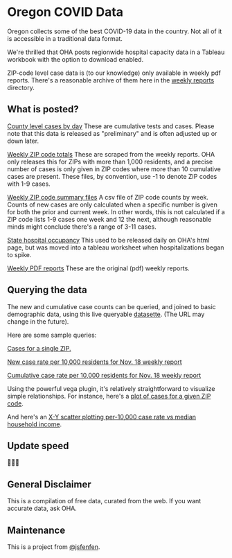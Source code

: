 # Oregon COVID Data

Oregon collects some of the best COVID-19 data in the country. Not all of it is accessible in a traditional data format. 

We're thrilled that OHA posts regionwide hospital capacity data in a Tableau workbook with the option to download enabled. 

ZIP-code level case data is (to our knowledge) only available in weekly pdf reports. There's a reasonable archive of them here in the [weekly reports](https://github.com/Oregon-Public-Data-Project/OR-COVID-Tracking/tree/main/weekly_reports) directory. 


## What is posted? 

[County level cases by day](https://github.com/Oregon-Public-Data-Project/OR-COVID-Tracking/tree/main/county) These are cumulative tests and cases. Please note that this data is released as "preliminary" and is often adjusted up or down later. 

[Weekly ZIP code totals](https://github.com/Oregon-Public-Data-Project/OR-COVID-Tracking/tree/main/zips/weekly_data) These are scraped from the weekly reports. OHA only releases this for ZIPs with more than 1,000 residents, and a precise number of cases is only given in ZIP codes where more than 10 cumulative cases are present. These files, by convention, use -1 to denote ZIP codes with 1-9 cases.

[Weekly ZIP code summary files](https://github.com/Oregon-Public-Data-Project/OR-COVID-Tracking/tree/main/zips/analysis) A csv file of ZIP code counts by week. Counts of new cases are only calculated when a specific number is given for both the prior and current week. In other words, this is not calculated if a ZIP code lists 1-9 cases one week and 12 the next, although reasonable minds might conclude there's a range of 3-11 cases. 

[State hospital occupancy](https://github.com/Oregon-Public-Data-Project/OR-COVID-Tracking/tree/main/covid_details) This used to be released daily on OHA's html page, but was moved into a tableau worksheet when hospitalizations began to spike. 

[Weekly PDF reports](https://github.com/Oregon-Public-Data-Project/OR-COVID-Tracking/tree/main/weekly_reports) These are the original (pdf) weekly reports. 

## Querying the data

The new and cumulative case counts can be queried, and joined to basic demographic data, using this live queryable [datasette](https://covid-5gwuku226a-ue.a.run.app/). (The URL may change in the future). 

Here are some sample queries:

[Cases for a single ZIP.](https://covid-5gwuku226a-ue.a.run.app/COVID_ZIPs/Cases+for+a+single+ZIP+by+week)
    
[New case rate per 10,000 residents for Nov. 18 weekly report](https://covid-5gwuku226a-ue.a.run.app/COVID_ZIPs/New+case+rate+per+10%2C000+residents+for+Nov.+18+weekly+report)
    
[Cumulative case rate per 10,000 residents for Nov. 18 weekly report](https://covid-5gwuku226a-ue.a.run.app/COVID_ZIPs/Cumulative+case+rate+per+10%2C000+residents+for+Nov.+18+weekly+report)

Using the powerful vega plugin, it's relatively straightforward to visualize simple relationships. For instance, here's a [plot of cases for a given ZIP code](https://covid-5gwuku226a-ue.a.run.app/COVID_ZIPs/Cases+for+a+single+ZIP+by+week#g.mark=bar&g.x_column=date&g.x_type=ordinal&g.y_column=count&g.y_type=quantitative). 

And here's an [X-Y scatter plotting per-10,000 case rate vs median household income](https://covid-5gwuku226a-ue.a.run.app/COVID_ZIPs/Cumulative+case+rate+per+10%2C000+residents+for+Nov.+18+weekly+report#g.mark=circle&g.x_column=medhinc_cy&g.x_type=quantitative&g.y_column=count_per_10k&g.y_type=quantitative). 

## Update speed

🐢🐢🐢

## General Disclaimer

This is a compilation of free data, curated from the web. If you want accurate data, ask OHA. 


## Maintenance

This is a project from [@jsfenfen](https://github.com/jsfenfen/).
